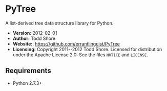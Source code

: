 PyTree
================================================================================
A list-derived tree data structure library for Python.

* **Version:** 2012-02-01
* **Author:** Todd Shore
* **Website:**: https://github.com/errantlinguist/PyTree
* **Licensing:** Copyright 2011--2012 Todd Shore. Licensed for distribution under the Apache License 2.0: See the files `NOTICE` and `LICENSE`.

Requirements
--------------------------------------------------------------------------------
- Python 2.7.3+
